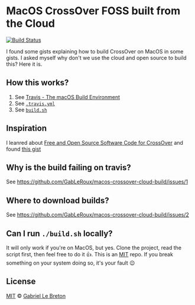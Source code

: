 # MacOS CrossOver FOSS built from the Cloud

[![Build Status](https://travis-ci.com/GabLeRoux/macos-crossover-cloud-build.svg?branch=main)](https://travis-ci.com/GabLeRoux/macos-crossover-cloud-build)

I found some gists explaining how to build CrossOver on MacOS in some gists. I asked myself why don't we use the cloud and open source to build this? Here it is.

## How this works?

1. See [Travis - The macOS Build Environment](https://docs.travis-ci.com/user/reference/osx/)
2. See [`.travis.yml`](./travis.yml)
3. See [`build.sh`](./build.sh)

## Inspiration

I leanred about [Free and Open Source Software Code for CrossOver](https://www.codeweavers.com/crossover/source) and found [this gist](https://gist.github.com/sarimarton/471e9ff8046cc746f6ecb8340f942647)

## Why is the build failing on travis?

See https://github.com/GabLeRoux/macos-crossover-cloud-build/issues/1

## Where to download builds?

See https://github.com/GabLeRoux/macos-crossover-cloud-build/issues/2

## Can I run `./build.sh` locally?

It will only work if you're on MacOS, but yes. Clone the project, read the script first, then feel free to do it 👍. This is an [MIT](LICENSE.md) repo. If you break something on your system doing so, it's your fault 😉

## License

[MIT](LICENSE.md) © [Gabriel Le Breton](https://gableroux.com)

